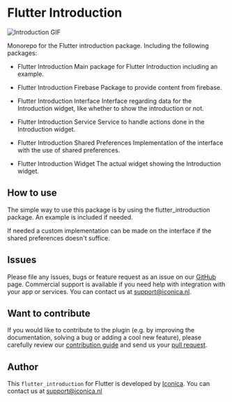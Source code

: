 # Flutter Introduction

![Introduction GIF](flutter_introduction_widget.gif)

Monorepo for the Flutter introduction package. Including the following packages:
- Flutter Introduction
    Main package for Flutter Introduction including an example.

- Flutter Introduction Firebase
    Package to provide content from firebase.

- Flutter Introduction Interface
    Interface regarding data for the Introduction widget, like whether to show the introduction or not.

- Flutter Introduction Service
    Service to handle actions done in the Introduction widget.

- Flutter Introduction Shared Preferences
    Implementation of the interface with the use of shared preferences.

- Flutter Introduction Widget
    The actual widget showing the Introduction widget.

## How to use
The simple way to use this package is by using the flutter_introduction package. An example is included if needed.

If needed a custom implementation can be made on the interface if the shared preferences doesn't suffice.

## Issues

Please file any issues, bugs or feature request as an issue on our [GitHub](https://github.com/Iconica-Development/flutter_introduction/pulls) page. Commercial support is available if you need help with integration with your app or services. You can contact us at [support@iconica.nl](mailto:support@iconica.nl).

## Want to contribute

If you would like to contribute to the plugin (e.g. by improving the documentation, solving a bug or adding a cool new feature), please carefully review our [contribution guide](./CONTRIBUTING.md) and send us your [pull request](https://github.com/Iconica-Development/flutter_introduction/pulls).

## Author

This `flutter_introduction` for Flutter is developed by [Iconica](https://iconica.nl). You can contact us at <support@iconica.nl>